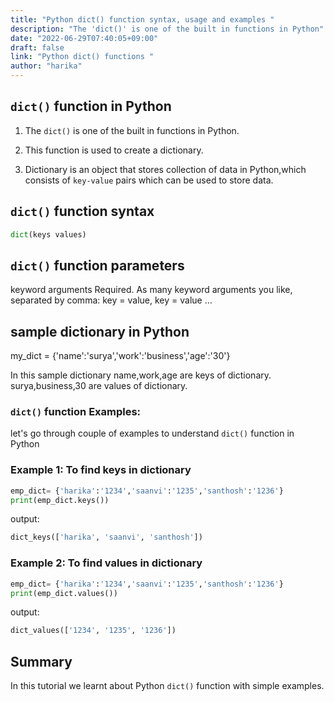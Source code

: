 ```yaml
---
title: "Python dict() function syntax, usage and examples "
description: "The 'dict()' is one of the built in functions in Python"
date: "2022-06-29T07:40:05+09:00"
draft: false
link: "Python dict() functions "
author: "harika"
---
```


## `dict()` function in Python

1. The `dict()` is one of the built in functions in Python.
2. This function is used to create a dictionary.

3. Dictionary is an object that stores collection of data in Python,which consists of `key-value` pairs which can be used to store data. 

## `dict()` function syntax

```Python
dict(keys values) 
```
## `dict()` function parameters
keyword arguments 	Required. As many keyword arguments you like, separated by comma: key = value, key = value ...


## sample dictionary in Python
my_dict = {'name':'surya','work':'business','age':'30'}

In this sample dictionary  name,work,age are keys of dictionary.
surya,business,30 are values of dictionary.

### `dict()` function Examples:

let's go through couple of examples to understand `dict()` function in Python


### Example 1: To find keys in dictionary

```Python
emp_dict= {'harika':'1234','saanvi':'1235','santhosh':'1236'}
print(emp_dict.keys())
```
output:

```Python
dict_keys(['harika', 'saanvi', 'santhosh'])

```
### Example 2: To find values in dictionary

```Python
emp_dict= {'harika':'1234','saanvi':'1235','santhosh':'1236'}
print(emp_dict.values())
```
output:

```Python
dict_values(['1234', '1235', '1236'])
```
## Summary
In this tutorial we learnt about Python `dict()` function with simple examples.




